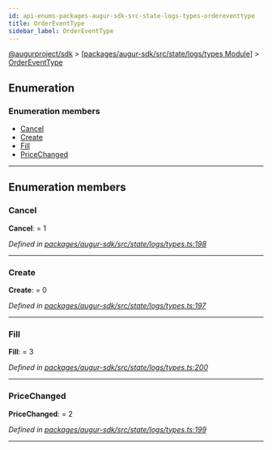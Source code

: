 ```yaml
---
id: api-enums-packages-augur-sdk-src-state-logs-types-ordereventtype
title: OrderEventType
sidebar_label: OrderEventType
---
```


[@augurproject/sdk](api-readme.md) > [[packages/augur-sdk/src/state/logs/types Module]](api-modules-packages-augur-sdk-src-state-logs-types-module.md) > [OrderEventType](api-enums-packages-augur-sdk-src-state-logs-types-ordereventtype.md)

## Enumeration

### Enumeration members

* [Cancel](api-enums-packages-augur-sdk-src-state-logs-types-ordereventtype.md#cancel)
* [Create](api-enums-packages-augur-sdk-src-state-logs-types-ordereventtype.md#create)
* [Fill](api-enums-packages-augur-sdk-src-state-logs-types-ordereventtype.md#fill)
* [PriceChanged](api-enums-packages-augur-sdk-src-state-logs-types-ordereventtype.md#pricechanged)

---

## Enumeration members

<a id="cancel"></a>

###  Cancel

**Cancel**:  = 1

*Defined in [packages/augur-sdk/src/state/logs/types.ts:198](https://github.com/AugurProject/augur/blob/27cf7214d2/packages/augur-sdk/src/state/logs/types.ts#L198)*

___
<a id="create"></a>

###  Create

**Create**:  = 0

*Defined in [packages/augur-sdk/src/state/logs/types.ts:197](https://github.com/AugurProject/augur/blob/27cf7214d2/packages/augur-sdk/src/state/logs/types.ts#L197)*

___
<a id="fill"></a>

###  Fill

**Fill**:  = 3

*Defined in [packages/augur-sdk/src/state/logs/types.ts:200](https://github.com/AugurProject/augur/blob/27cf7214d2/packages/augur-sdk/src/state/logs/types.ts#L200)*

___
<a id="pricechanged"></a>

###  PriceChanged

**PriceChanged**:  = 2

*Defined in [packages/augur-sdk/src/state/logs/types.ts:199](https://github.com/AugurProject/augur/blob/27cf7214d2/packages/augur-sdk/src/state/logs/types.ts#L199)*

___

